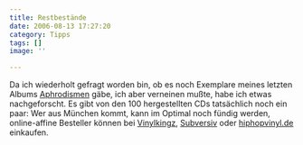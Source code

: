 ```yaml
---
title: Restbestände
date: 2006-08-13 17:27:20
category: Tipps
tags: []
image: ''

---
```


Da ich wiederholt gefragt worden bin, ob es noch Exemplare meines letzten Albums [Aphrodismen](/musik/aphrodismen) gäbe, ich aber verneinen mußte, habe ich etwas nachgeforscht. Es gibt von den 100 hergestellten CDs tatsächlich noch ein paar: Wer aus München kommt, kann im Optimal noch fündig werden, online-affine Besteller können bei [Vinylkingz](http://www.vinylkingz.de/kingz_universal.cfm?par=m&lang=Hip-Hop&typ=C&act=ja), [Subversiv](http://www.mailorder.offbeaters.com/) oder [hiphopvinyl.de](http://www.hhv.de/item_51392.html) einkaufen.
